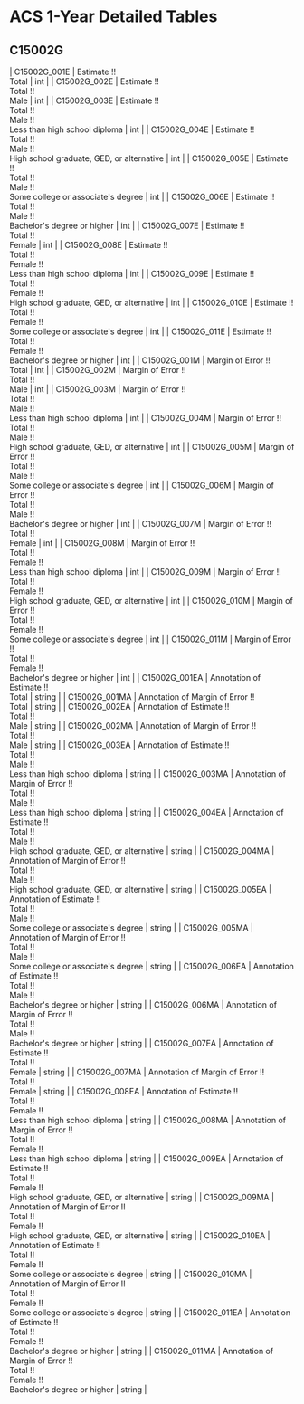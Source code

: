 # ACS 1-Year Detailed Tables

## C15002G

| C15002G_001E | Estimate !!<br>Total | int |
| C15002G_002E | Estimate !!<br>Total !!<br>Male | int |
| C15002G_003E | Estimate !!<br>Total !!<br>Male !!<br>Less than high school diploma | int |
| C15002G_004E | Estimate !!<br>Total !!<br>Male !!<br>High school graduate, GED, or alternative | int |
| C15002G_005E | Estimate !!<br>Total !!<br>Male !!<br>Some college or associate's degree | int |
| C15002G_006E | Estimate !!<br>Total !!<br>Male !!<br>Bachelor's degree or higher | int |
| C15002G_007E | Estimate !!<br>Total !!<br>Female | int |
| C15002G_008E | Estimate !!<br>Total !!<br>Female !!<br>Less than high school diploma | int |
| C15002G_009E | Estimate !!<br>Total !!<br>Female !!<br>High school graduate, GED, or alternative | int |
| C15002G_010E | Estimate !!<br>Total !!<br>Female !!<br>Some college or associate's degree | int |
| C15002G_011E | Estimate !!<br>Total !!<br>Female !!<br>Bachelor's degree or higher | int |
| C15002G_001M | Margin of Error !!<br>Total | int |
| C15002G_002M | Margin of Error !!<br>Total !!<br>Male | int |
| C15002G_003M | Margin of Error !!<br>Total !!<br>Male !!<br>Less than high school diploma | int |
| C15002G_004M | Margin of Error !!<br>Total !!<br>Male !!<br>High school graduate, GED, or alternative | int |
| C15002G_005M | Margin of Error !!<br>Total !!<br>Male !!<br>Some college or associate's degree | int |
| C15002G_006M | Margin of Error !!<br>Total !!<br>Male !!<br>Bachelor's degree or higher | int |
| C15002G_007M | Margin of Error !!<br>Total !!<br>Female | int |
| C15002G_008M | Margin of Error !!<br>Total !!<br>Female !!<br>Less than high school diploma | int |
| C15002G_009M | Margin of Error !!<br>Total !!<br>Female !!<br>High school graduate, GED, or alternative | int |
| C15002G_010M | Margin of Error !!<br>Total !!<br>Female !!<br>Some college or associate's degree | int |
| C15002G_011M | Margin of Error !!<br>Total !!<br>Female !!<br>Bachelor's degree or higher | int |
| C15002G_001EA | Annotation of Estimate !!<br>Total | string |
| C15002G_001MA | Annotation of Margin of Error !!<br>Total | string |
| C15002G_002EA | Annotation of Estimate !!<br>Total !!<br>Male | string |
| C15002G_002MA | Annotation of Margin of Error !!<br>Total !!<br>Male | string |
| C15002G_003EA | Annotation of Estimate !!<br>Total !!<br>Male !!<br>Less than high school diploma | string |
| C15002G_003MA | Annotation of Margin of Error !!<br>Total !!<br>Male !!<br>Less than high school diploma | string |
| C15002G_004EA | Annotation of Estimate !!<br>Total !!<br>Male !!<br>High school graduate, GED, or alternative | string |
| C15002G_004MA | Annotation of Margin of Error !!<br>Total !!<br>Male !!<br>High school graduate, GED, or alternative | string |
| C15002G_005EA | Annotation of Estimate !!<br>Total !!<br>Male !!<br>Some college or associate's degree | string |
| C15002G_005MA | Annotation of Margin of Error !!<br>Total !!<br>Male !!<br>Some college or associate's degree | string |
| C15002G_006EA | Annotation of Estimate !!<br>Total !!<br>Male !!<br>Bachelor's degree or higher | string |
| C15002G_006MA | Annotation of Margin of Error !!<br>Total !!<br>Male !!<br>Bachelor's degree or higher | string |
| C15002G_007EA | Annotation of Estimate !!<br>Total !!<br>Female | string |
| C15002G_007MA | Annotation of Margin of Error !!<br>Total !!<br>Female | string |
| C15002G_008EA | Annotation of Estimate !!<br>Total !!<br>Female !!<br>Less than high school diploma | string |
| C15002G_008MA | Annotation of Margin of Error !!<br>Total !!<br>Female !!<br>Less than high school diploma | string |
| C15002G_009EA | Annotation of Estimate !!<br>Total !!<br>Female !!<br>High school graduate, GED, or alternative | string |
| C15002G_009MA | Annotation of Margin of Error !!<br>Total !!<br>Female !!<br>High school graduate, GED, or alternative | string |
| C15002G_010EA | Annotation of Estimate !!<br>Total !!<br>Female !!<br>Some college or associate's degree | string |
| C15002G_010MA | Annotation of Margin of Error !!<br>Total !!<br>Female !!<br>Some college or associate's degree | string |
| C15002G_011EA | Annotation of Estimate !!<br>Total !!<br>Female !!<br>Bachelor's degree or higher | string |
| C15002G_011MA | Annotation of Margin of Error !!<br>Total !!<br>Female !!<br>Bachelor's degree or higher | string |

